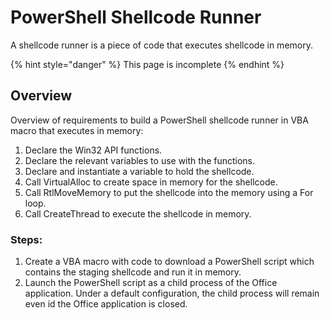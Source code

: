 # PowerShell Shellcode Runner



A shellcode runner is a piece of code that executes shellcode in memory.



{% hint style="danger" %}
This page is incomplete
{% endhint %}

## Overview

Overview of requirements to build a PowerShell shellcode runner in VBA macro that executes in memory:

1. Declare the Win32 API functions.
2. Declare the relevant variables to use with the functions.
3. Declare and instantiate a variable to hold the shellcode.
4. Call VirtualAlloc to create space in memory for the shellcode.
5. Call RtlMoveMemory to put the shellcode into the memory using a For loop.
6. Call CreateThread to execute the shellcode in memory.



### Steps:

1. Create a VBA macro with code to download a PowerShell script which contains the staging shellcode and run it in memory.
2. Launch the PowerShell script as a child process of the Office application. Under a default configuration, the child process will remain even id the Office application is closed.

















